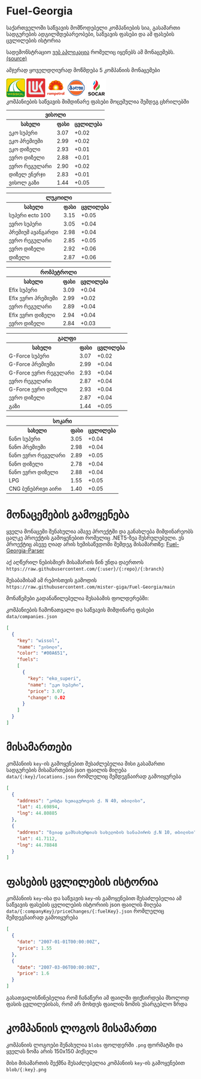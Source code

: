 # Fuel-Georgia
საქართველოში საწვავის მომწოდებელი კომპანიების სია, გასამართი სადგურების ადგილმდებარეობები, საწვავის ფასები და ამ ფასების ცვლილების ისტორია

სადემონსტრაციო [ვებ აპლიკაცია](https://mister-giga.github.io/Fuel-Georgia-ReactJS/) რომელიც იყენებს ამ მონაცემებს. [(source)](https://github.com/mister-giga/Fuel-Georgia-ReactJS)

<!--PRICING-START-->
ამჯერად ყოველდღიურად მოწმდება 5 კომპანიის მონაცემები
<div>
<img src="https://raw.githubusercontent.com/mister-giga/Fuel-Georgia/main/blob/wissol.png" alt="wissol logo" width="50" >
<img src="https://raw.githubusercontent.com/mister-giga/Fuel-Georgia/main/blob/lukoil.png" alt="lukoil logo" width="50" >
<img src="https://raw.githubusercontent.com/mister-giga/Fuel-Georgia/main/blob/rompetrol.png" alt="rompetrol logo" width="50" >
<img src="https://raw.githubusercontent.com/mister-giga/Fuel-Georgia/main/blob/gulf.png" alt="gulf logo" width="50" >
<img src="https://raw.githubusercontent.com/mister-giga/Fuel-Georgia/main/blob/socar.png" alt="socar logo" width="50" >
</div>
კომპანიების საწვავის მიმდინარე ფასები მოცემულია შემდეგ ცხრილებში
<table>
<tr><th colSpan="3">ვისოლი</th></tr>
<tr><th>სახელი</th><th>ფასი</th><th>ცვლილება</th></th></tr>
<tr><td>ეკო სუპერი</td><td>3.07</td><td>+0.02</td></tr>
<tr><td>ეკო პრემიუმი</td><td>2.99</td><td>+0.02</td></tr>
<tr><td>ეკო დიზელი</td><td>2.93</td><td>+0.01</td></tr>
<tr><td>ევრო დიზელი</td><td>2.88</td><td>+0.01</td></tr>
<tr><td>ევრო რეგულარი</td><td>2.90</td><td>+0.02</td></tr>
<tr><td>დიზელ ენერჯი</td><td>2.83</td><td>+0.01</td></tr>
<tr><td>ვისოლ გაზი</td><td>1.44</td><td>+0.05</td></tr>
</table>
<table>
<tr><th colSpan="3">ლუკოილი</th></tr>
<tr><th>სახელი</th><th>ფასი</th><th>ცვლილება</th></th></tr>
<tr><td>სუპერი ecto 100</td><td>3.15</td><td>+0.05</td></tr>
<tr><td>ევრო სუპერი</td><td>3.05</td><td>+0.04</td></tr>
<tr><td>პრემიუმ ავანგარდი</td><td>2.98</td><td>+0.04</td></tr>
<tr><td>ევრო რეგულარი</td><td>2.85</td><td>+0.05</td></tr>
<tr><td>ევრო დიზელი</td><td>2.92</td><td>+0.06</td></tr>
<tr><td>დიზელი</td><td>2.87</td><td>+0.06</td></tr>
</table>
<table>
<tr><th colSpan="3">რომპეტროლი</th></tr>
<tr><th>სახელი</th><th>ფასი</th><th>ცვლილება</th></th></tr>
<tr><td>Efix სუპერი</td><td>3.09</td><td>+0.04</td></tr>
<tr><td>Efix ევრო პრემიუმი</td><td>2.99</td><td>+0.02</td></tr>
<tr><td>ევრო რეგულარი</td><td>2.89</td><td>+0.04</td></tr>
<tr><td>Efix ევრო დიზელი</td><td>2.94</td><td>+0.04</td></tr>
<tr><td>ევრო დიზელი</td><td>2.84</td><td>+0.03</td></tr>
</table>
<table>
<tr><th colSpan="3">გალფი</th></tr>
<tr><th>სახელი</th><th>ფასი</th><th>ცვლილება</th></th></tr>
<tr><td>G-Force სუპერი</td><td>3.07</td><td>+0.02</td></tr>
<tr><td>G-Force პრემიუმი</td><td>2.99</td><td>+0.04</td></tr>
<tr><td>G-Force ევრო რეგულარი</td><td>2.93</td><td>+0.04</td></tr>
<tr><td>ევრო რეგულარი</td><td>2.87</td><td>+0.04</td></tr>
<tr><td>G-Force ევრო დიზელი</td><td>2.93</td><td>+0.04</td></tr>
<tr><td>ევრო დიზელი</td><td>2.87</td><td>+0.04</td></tr>
<tr><td>გაზი</td><td>1.44</td><td>+0.05</td></tr>
</table>
<table>
<tr><th colSpan="3">სოკარი</th></tr>
<tr><th>სახელი</th><th>ფასი</th><th>ცვლილება</th></th></tr>
<tr><td>ნანო სუპერი</td><td>3.05</td><td>+0.04</td></tr>
<tr><td>ნანო პრემიუმი</td><td>2.98</td><td>+0.04</td></tr>
<tr><td>ნანო ევრო რეგულარი</td><td>2.89</td><td>+0.05</td></tr>
<tr><td>ნანო დიზელი</td><td>2.78</td><td>+0.04</td></tr>
<tr><td>ნანო ევრო დიზელი</td><td>2.88</td><td>+0.04</td></tr>
<tr><td>LPG</td><td>1.55</td><td>+0.05</td></tr>
<tr><td>CNG ბუნებრივი აირი</td><td>1.40</td><td>+0.05</td></tr>
</table>

<!--PRICING-END-->

# მონაცემების გამოყენება
ყველა მონაცემი შენახულია ამავე პროექტში და განახლება მიმდინარეობს ცალკე პროექტის გამოყენებით რომელიც .NET5-ზეა შესრულებული. ეს პროექტიც ასევე ღიად არის ხემისაწვდომი შემდეგ მისამართზე: [Fuel-Georgia-Parser](https://github.com/mister-giga/Fuel-Georgia-Parser)


აქ აღწერილ ნებისმიერ მისამართს წინ უნდა დაერთოს ```https://raw.githubusercontent.com/{:user}/{:repo}/{:branch}```

შესაბამისამ ამ რეპოსთვის გამოდის ```https://raw.githubusercontent.com/mister-giga/Fuel-Georgia/main```


მონაწემები გადანაწილებულია შესაბამის ფოლდერებში:

კომპანიების ჩამონათვალი და საწვავის მიმდინარე ფასები ```data/companies.json```

```JSON
[
  {
    "key": "wissol",
    "name": "ვისოლი",
    "color": "#00A651",
    "fuels": 
    [
      {
        "key": "eko_superi",
        "name": "ეკო სუპერი",
        "price": 3.07,
        "change": 0.02
      }
    ]
  }
]
```
# მისამართები
კომპანიის ```key```-ის გამოყენებით შესაძლებელია მისი გასამართი სადგურების მისამართების json ფაილის მიღება  ```data/{:key}/locations.json``` რომლელიც შემდეგნაირად გამოიყურება

```JSON
[
  {
    "address": "კოსტა ხეთაგუროვის ქ. N 40, თბილისი",
    "lat": 41.69894,
    "lng": 44.80885
  },
  {
    "address": "ზვიად გამსახურდიას სახელობის სანაპიროს ქ.N 10, თბილისი",
    "lat": 41.7112,
    "lng": 44.78848
  }
]
```
# ფასების ცვლილების ისტორია
კომპანიის ```key```-ისა და საწვავის ```key```-ის გამოყენებით შესაძლებელია ამ საწვავის ფასების ცვლილების ისტორიის json ფაილის მიღება  ```data/{:companyKey}/priceChanges/{:fuelKey}.json``` რომლელიც შემდეგნაირად გამოიყურება
```JSON
[
  {
    "date": "2007-01-01T00:00:00Z",
    "price": 1.55
  },
  {
    "date": "2007-03-06T00:00:00Z",
    "price": 1.6
  }
]
```
გასათვალისწინებელია რომ ჩანაწერი ამ ფაილში ფიქსირდება მხოლოდ ფასის ცვლილებისას, რომ არ მოხდეს ფაილის ზომის უსარგებლო ზრდა

# კომპანიის ლოგოს მისამართი
კომპანიის ლოგოები შენახულია ```blobs``` ფოლდერში ```.png``` ფორმატში და ყველას ზომა არის 150x150 პიქსელი

მისი მისამართის შექმნა შესაძლებელია კომპანიის ```key```-ის გამოყენებით ```blob/{:key}.png```
